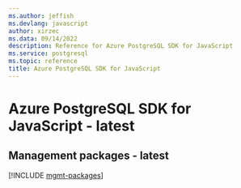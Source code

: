 ```yaml
---
ms.author: jeffish
ms.devlang: javascript
author: xirzec
ms.data: 09/14/2022
description: Reference for Azure PostgreSQL SDK for JavaScript
ms.service: postgresql
ms.topic: reference
title: Azure PostgreSQL SDK for JavaScript
---
```

# Azure PostgreSQL SDK for JavaScript - latest

## Management packages - latest
[!INCLUDE [mgmt-packages](postgresql-mgmt-index.md)]